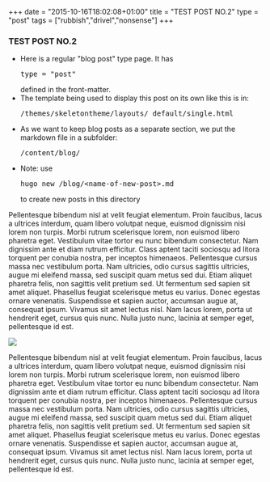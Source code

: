 +++
date = "2015-10-16T18:02:08+01:00"
title = "TEST POST NO.2"
type = "post"
tags = ["rubbish","drivel","nonsense"]
+++
### TEST POST NO.2 ###

<!-- I've written these in raw HTML rather than markdown, so I can style them differently to the rest of the copy -->
<div class="infobox">
<ul>
<li>Here is a regular "blog post" type page. It has <pre>type = "post"</pre> defined in the front-matter.</li>
<li>The template being used to display this post on its own like this is in: <pre>/themes/skeletontheme/layouts/_default/single.html</pre></li>
<li>As we want to keep blog posts as a separate section, we put the markdown file in a subfolder: <pre>/content/blog/</pre></li>
<li>Note: use <pre>hugo new /blog/&lt;name-of-new-post&gt;.md</pre> to create new posts in this directory</li>
</ul>
</div>

<!-- normal service is resumed! -->

Pellentesque bibendum nisl at velit feugiat elementum. Proin faucibus, lacus a ultrices interdum, quam libero volutpat neque, euismod dignissim nisi lorem non turpis. Morbi rutrum scelerisque lorem, non euismod libero pharetra eget. Vestibulum vitae tortor eu nunc bibendum consectetur. Nam dignissim ante et diam rutrum efficitur. Class aptent taciti sociosqu ad litora torquent per conubia nostra, per inceptos himenaeos. Pellentesque cursus massa nec vestibulum porta. Nam ultricies, odio cursus sagittis ultricies, augue mi eleifend massa, sed suscipit quam metus sed dui. Etiam aliquet pharetra felis, non sagittis velit pretium sed. Ut fermentum sed sapien sit amet aliquet. Phasellus feugiat scelerisque metus eu varius. Donec egestas ornare venenatis. Suspendisse et sapien auctor, accumsan augue at, consequat ipsum. Vivamus sit amet lectus nisl. Nam lacus lorem, porta ut hendrerit eget, cursus quis nunc. Nulla justo nunc, lacinia at semper eget, pellentesque id est.

<!-- The path to the image here is where it will be located after the site is generated [ie. in /images/] -->
![](/images/superimage02.png)

Pellentesque bibendum nisl at velit feugiat elementum. Proin faucibus, lacus a ultrices interdum, quam libero volutpat neque, euismod dignissim nisi lorem non turpis. Morbi rutrum scelerisque lorem, non euismod libero pharetra eget. Vestibulum vitae tortor eu nunc bibendum consectetur. Nam dignissim ante et diam rutrum efficitur. Class aptent taciti sociosqu ad litora torquent per conubia nostra, per inceptos himenaeos. Pellentesque cursus massa nec vestibulum porta. Nam ultricies, odio cursus sagittis ultricies, augue mi eleifend massa, sed suscipit quam metus sed dui. Etiam aliquet pharetra felis, non sagittis velit pretium sed. Ut fermentum sed sapien sit amet aliquet. Phasellus feugiat scelerisque metus eu varius. Donec egestas ornare venenatis. Suspendisse et sapien auctor, accumsan augue at, consequat ipsum. Vivamus sit amet lectus nisl. Nam lacus lorem, porta ut hendrerit eget, cursus quis nunc. Nulla justo nunc, lacinia at semper eget, pellentesque id est.
